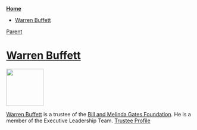 <!-- START doctoc generated TOC please keep comment here to allow auto update -->
<!-- DON'T EDIT THIS SECTION, INSTEAD RE-RUN doctoc TO UPDATE -->
**[Home](#pages/blog/cv19/index)**

- [Warren Buffett](#warren-buffett)

<!-- END doctoc generated TOC please keep comment here to allow auto update -->

[Parent](#pages/blog/cv19/people/index)

# [Warren Buffett](https://en.wikipedia.org/wiki/Warren_Buffett)

<img src="https://upload.wikimedia.org/wikipedia/commons/5/51/Warren_Buffett_KU_Visit.jpg" width="100px"/>

[Warren Buffett](https://en.wikipedia.org/wiki/Warren_Buffett) is a trustee of 
the [Bill and Melinda Gates Foundation](#pages/blog/cv19/bilmel).  He is a 
member of the Executive Leadership Team.
[Trustee Profile](https://www.gatesfoundation.org/Who-We-Are/General-Information/Leadership/Executive-Leadership-Team/Warren-Buffett)
